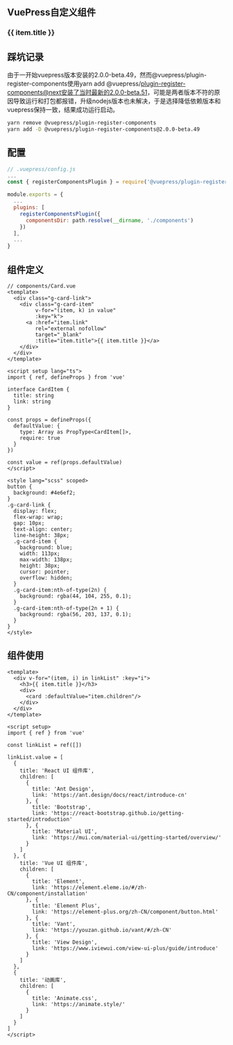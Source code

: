 ## VuePress自定义组件
<!-- <template> -->
  <div v-for="(item, i) in linkList" :key="i">
    <h3>{{ item.title }}</h3>
    <div>
      <card :defaultValue="item.children"/>
    </div>
  </div>
<!-- </template> -->

<script setup>
import { ref } from 'vue'

const linkList = ref([])

linkList.value = [
  {
    title: 'React UI 组件库',
    children: [
      {
        title: 'Ant Design',
        link: 'https://ant.design/docs/react/introduce-cn'
      }, {
        title: 'Bootstrap',
        link: 'https://react-bootstrap.github.io/getting-started/introduction'
      }, {
        title: 'Material UI',
        link: 'https://mui.com/material-ui/getting-started/overview/'
      }
    ]
  }, {
    title: 'Vue UI 组件库',
    children: [
      {
        title: 'Element',
        link: 'https://element.eleme.io/#/zh-CN/component/installation'
      }, {
        title: 'Element Plus',
        link: 'https://element-plus.org/zh-CN/component/button.html'
      }, {
        title: 'Vant',
        link: 'https://youzan.github.io/vant/#/zh-CN'
      }, {
        title: 'View Design',
        link: 'https://www.iviewui.com/view-ui-plus/guide/introduce'
      }
    ]
  },
  {
    title: '动画库',
    children: [
      {
        title: 'Animate.css',
        link: 'https://animate.style/'
      }
    ]
  }
]
</script>

## 踩坑记录

由于一开始vuepress版本安装的2.0.0-beta.49，然而@vuepress/plugin-register-components使用yarn add @vuepress/plugin-register-components@next安装了当时最新的2.0.0-beta.51，可能是两者版本不符的原因导致运行和打包都报错，升级nodejs版本也未解决，于是选择降低依赖版本和vuepress保持一致，结果成功运行启动。

```bash
yarn remove @vuepress/plugin-register-components
yarn add -D @vuepress/plugin-register-components@2.0.0-beta.49
```

## 配置
```js
// .vuepress/config.js
...
const { registerComponentsPlugin } = require('@vuepress/plugin-register-components')

module.exports = {
  ...
  plugins: [
    registerComponentsPlugin({
      componentsDir: path.resolve(__dirname, './components')
    })
  ],
  ...
}
```

## 组件定义
```vue
// components/Card.vue
<template>
  <div class="g-card-link">
    <div class="g-card-item"
         v-for="(item, k) in value"
         :key="k">
      <a :href="item.link"
         rel="external nofollow"
         target="_blank"
         :title="item.title">{{ item.title }}</a>
    </div>
  </div>
</template>

<script setup lang="ts">
import { ref, defineProps } from 'vue'

interface CardItem {
  title: string
  link: string
}

const props = defineProps({
  defaultValue: {
    type: Array as PropType<CardItem[]>,
    require: true
  }
})

const value = ref(props.defaultValue)
</script>

<style lang="scss" scoped>
button {
  background: #4e6ef2;
}
.g-card-link {
  display: flex;
  flex-wrap: wrap;
  gap: 10px;
  text-align: center;
  line-height: 38px;
  .g-card-item {
    background: blue;
    width: 113px;
    max-width: 138px;
    height: 38px;
    cursor: pointer;
    overflow: hidden;
  }
  .g-card-item:nth-of-type(2n) {
    background: rgba(44, 104, 255, 0.1);
  }
  .g-card-item:nth-of-type(2n + 1) {
    background: rgba(56, 203, 137, 0.1);
  }
}
</style>
```

## 组件使用
```vue {5}
<template>
  <div v-for="(item, i) in linkList" :key="i">
    <h3>{{ item.title }}</h3>
    <div>
      <card :defaultValue="item.children"/>
    </div>
  </div>
</template>

<script setup>
import { ref } from 'vue'

const linkList = ref([])

linkList.value = [
  {
    title: 'React UI 组件库',
    children: [
      {
        title: 'Ant Design',
        link: 'https://ant.design/docs/react/introduce-cn'
      }, {
        title: 'Bootstrap',
        link: 'https://react-bootstrap.github.io/getting-started/introduction'
      }, {
        title: 'Material UI',
        link: 'https://mui.com/material-ui/getting-started/overview/'
      }
    ]
  }, {
    title: 'Vue UI 组件库',
    children: [
      {
        title: 'Element',
        link: 'https://element.eleme.io/#/zh-CN/component/installation'
      }, {
        title: 'Element Plus',
        link: 'https://element-plus.org/zh-CN/component/button.html'
      }, {
        title: 'Vant',
        link: 'https://youzan.github.io/vant/#/zh-CN'
      }, {
        title: 'View Design',
        link: 'https://www.iviewui.com/view-ui-plus/guide/introduce'
      }
    ]
  },
  {
    title: '动画库',
    children: [
      {
        title: 'Animate.css',
        link: 'https://animate.style/'
      }
    ]
  }
]
</script>
```